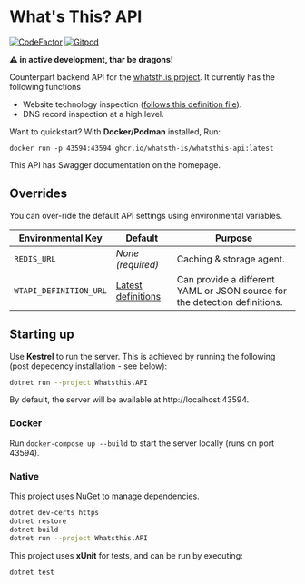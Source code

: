 # What's This? API

[![CodeFactor](https://www.codefactor.io/repository/github/whatsth-is/api.whatsth.is/badge)][cf]
[![Gitpod](https://img.shields.io/badge/open%20in-Gitpod-orange?logo=gitpod&logoColor=white)][gp]

**:warning: in active development, thar be dragons!**

Counterpart backend API for the [whatsth.is project][fnt]. It currently has the following functions

* Website technology inspection ([follows this definition file][def]).
* DNS record inspection at a high level.

Want to quickstart? With **Docker/Podman** installed, Run:

```docker run -p 43594:43594 ghcr.io/whatsth-is/whatsthis-api:latest```

This API has Swagger documentation on the homepage.

## Overrides

You can over-ride the default API settings using environmental variables.

Environmental Key      | Default                   | Purpose
-----------------------|---------------------------|--------
`REDIS_URL`            | *None (required)*         | Caching & storage agent. 
`WTAPI_DEFINITION_URL` | [Latest definitions][def] | Can provide a different YAML or JSON source for the detection definitions.

## Starting up

Use **Kestrel** to run the server. This is achieved by running the following (post depedency installation - see below):

```bash
dotnet run --project Whatsthis.API
```

By default, the server will be available at http://localhost:43594.

### Docker

Run `docker-compose up --build` to start the server locally (runs on port 43594).

### Native

This project uses NuGet to manage dependencies.

```bash
dotnet dev-certs https 
dotnet restore
dotnet build
dotnet run --project Whatsthis.API
```

This project uses **xUnit** for tests, and can be run by executing:

```bash
dotnet test
```

[cf]:  https://www.codefactor.io/repository/github/whatsth-is/api.whatsth.is
[gp]:  https://gitpod.io/#https://github.com/whatsth-is/whatsth.is
[fnt]: https://github.com/whatsth-is/whatsth.is
[def]: https://github.com/whatsth-is/definitions
